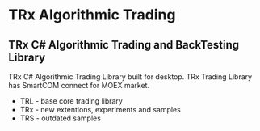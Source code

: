 # TRx Algorithmic Trading
## TRx C# Algorithmic Trading and BackTesting Library
TRx C# Algorithmic Trading Library built for desktop.
TRx Trading Library has SmartCOM connect for MOEX market. 

-	TRL - base core trading library
-	TRx - new extentions, experiments and samples
-	TRS - outdated samples